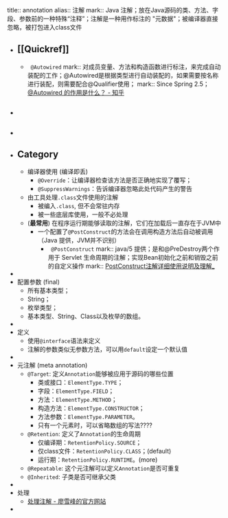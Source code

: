 title:: annotation
alias:: 注解
mark:: Java 注解；放在Java源码的类、方法、字段、参数前的一种特殊“注释”；注解是一种用作标注的 "元数据"；被编译器直接忽略，被打包进入class文件

- ## [[Quickref]]
  - ` @Autowired`
    mark:: 对成员变量、方法和构造函数进行标注，来完成自动装配的工作；@Autowired是根据类型进行自动装配的，如果需要按名称进行装配，则需要配合@Qualifier使用；
    mark:: Since Spring 2.5；[@Autowired 的作用是什么？ - 知乎](https://zhuanlan.zhihu.com/p/91654572)
- ##
-
- ## Category
  - 编译器使用 (编译即丢)
    - `@Override`：让编译器检查该方法是否正确地实现了覆写；
    - `@SuppressWarnings`：告诉编译器忽略此处代码产生的警告
  - 由工具处理`.class`文件使用的注解
    - 被编入`.class`, 但不会常驻内存
    - 被一些底层库使用，一般不必处理
  - (**最常用**) 在程序运行期能够读取的注解，它们在加载后一直存在于JVM中
    - 一个配置了`@PostConstruct`的方法会在调用构造方法后自动被调用
      （Java 提供，JVM并不识别）
      - ` @PostConstruct`
        mark:: java/5 提供；是和@PreDestroy两个作用于 Servlet 生命周期的注解；实现Bean初始化之前和销毁之前的自定义操作
        mark:: [PostConstruct注解详细使用说明及理解_](https://blog.csdn.net/skh2015java/article/details/117751380)
-
- 配置参数 (final)
  - 所有基本类型；
  - String；
  - 枚举类型；
  - 基本类型、String、Class以及枚举的数组。
-
- 定义
  - 使用`@interface`语法来定义
  - 注解的参数类似无参数方法，可以用`default`设定一个默认值
-
- 元注解 (meta annotation)
  - `@Target`: 定义`Annotation`能够被应用于源码的哪些位置
    - 类或接口：`ElementType.TYPE`；
    - 字段：`ElementType.FIELD`；
    - 方法：`ElementType.METHOD`；
    - 构造方法：`ElementType.CONSTRUCTOR`；
    - 方法参数：`ElementType.PARAMETER`。
    - 只有一个元素时，可以省略数组的写法????
  - `@Retention`: 定义了`Annotation`的生命周期
    - 仅编译期：`RetentionPolicy.SOURCE`；
    - 仅class文件：`RetentionPolicy.CLASS`；(default)
    - 运行期：`RetentionPolicy.RUNTIME`。(more)
  - `@Repeatable`: 这个元注解可以定义`Annotation`是否可重复
  - `@Inherited`: 子类是否可继承父类
-
- 处理
  - [处理注解 - 廖雪峰的官方网站](https://www.liaoxuefeng.com/wiki/1252599548343744/1265102026065728)
-